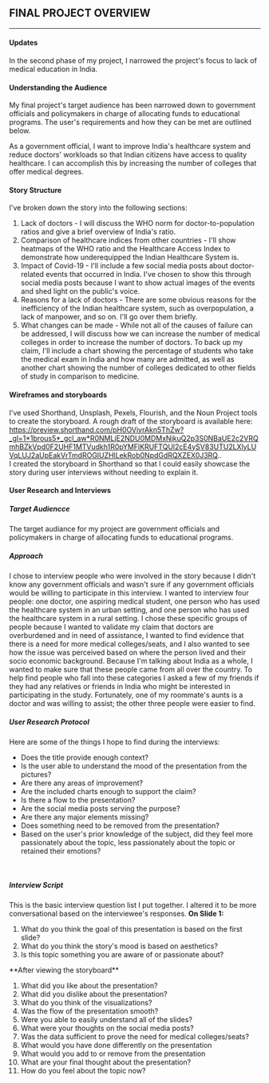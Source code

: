## FINAL PROJECT OVERVIEW
* * *

#### Updates
In the second phase of my project, I narrowed the project's focus to lack of medical education in India.

#### Understanding the Audience
<p>My final project's target audience has been narrowed down to government officials and policymakers in charge of allocating funds to educational programs. The user's requirements and how they can be met are outlined below.</p>
<p>As a government official, I want to improve India's healthcare system and reduce doctors' workloads so that Indian citizens have access to quality healthcare. I can accomplish this by increasing the number of colleges that offer medical degrees.</p>

#### Story Structure
I've broken down the story into the following sections:
<ol>
  <li>Lack of doctors - I will discuss the WHO norm for doctor-to-population ratios and give a brief overview of India's ratio.</li>
  <li>Comparison of healthcare indices from other countries - I'll show heatmaps of the WHO ratio and the Healthcare Access Index to demonstrate how underequipped the Indian Healthcare System is.</li>
  <li>Impact of Covid-19 - I'll include a few social media posts about doctor-related events that occurred in India. I've chosen to show this through social media posts because I want to show actual images of the events and shed light on the public's voice.</li>
  <li>Reasons for a lack of doctors - There are some obvious reasons for the inefficiency of the Indian healthcare system, such as overpopulation, a lack of manpower, and so on. I'll go over them briefly.</li>
  <li>What changes can be made - While not all of the causes of failure can be addressed, I will discuss how we can increase the number of medical colleges in order to increase the number of doctors. To back up my claim, I'll include a chart showing the percentage of students who take the medical exam in India and how many are admitted, as well as another chart showing the number of colleges dedicated to other fields of study in comparison to medicine. </li>
</ol>


#### Wireframes and storyboards
I've used Shorthand, Unsplash, Pexels, Flourish, and the Noun Project tools to create the storyboard. A rough draft of the storyboard is available here: https://preview.shorthand.com/pH0OViyrAkn5ThZw?_gl=1*1brous5*_gcl_aw*R0NMLjE2NDU0MDMxNjkuQ2p3S0NBaUE2c2VRQmhBZkVpd0F2UHF1MTVudkh1R0pYMFlKRUFTQUl2cE4ySV83UTU2LXlyLUVqLUJ2aUpEakVrTmdROGlUZHlLekRob0NpdGdRQXZEX0J3RQ..
<br />
I created the storyboard in Shorthand so that I could easily showcase the story during user interviews without needing to explain it.

#### User Research and Interviews
##### Target Audiencce
The target audiance for my project are government officials and policymakers in charge of allocating funds to educational programs. <br />
##### Approach
I chose to interview people who were involved in the story because I didn't know any government officials and wasn't sure if any government officials would be willing to participate in this interview. I wanted to interview four people: one doctor, one aspiring medical student, one person who has used the healthcare system in an urban setting, and one person who has used the healthcare system in a rural setting. I chose these specific groups of people because I wanted to validate my claim that doctors are overburdened and in need of assistance, I wanted to find evidence that there is a need for more medical colleges/seats, and I also wanted to see how the issue was perceived based on where the person lived and their socio economic background. Because I'm talking about India as a whole, I wanted to make sure that these people came from all over the country. 
To help find people who fall into these categories I asked a few of my friends if they had any relatives or friends in India who might be interested in participating in the study. Fortunately, one of my roommate's aunts is a doctor and was willing to assist; the other three people were easier to find. <br />
##### User Research Protocol
Here are some of the things I hope to find during the interviews:
<ul>
  <li>Does the title provide enough context?</li>
  <li>Is the user able to understand the mood of the presentation from the pictures?</li>
  <li>Are there any areas of improvement?</li>
  <li>Are the included charts enough to support the claim?</li>
  <li>Is there a flow to the presentation?</li>
  <li>Are the social media posts serving the purpose?</li>
  <li>Are there any major elements missing?</li>
  <li>Does something need to be removed from the presentation?</li>
  <li>Based on the user's prior knowledge of the subject, did they feel more passionately about the topic, less passionately about the topic or retained their emotions?</li>
</ul> <br />

##### Interview Script
This is the basic interview question list I put together. I altered it to be more conversational based on the interviewee's responses.
**On Slide 1:**
<ol>
  <li>What do you think the goal of this presentation is based on the first slide?</li>
  <li>What do you think the story's mood is based on aesthetics?</li>
  <li>Is this topic something you are aware of or passionate about?</li>
</ol>
**After viewing the storyboard**
<ol>
  <li>What did you like about the presentation?</li>
  <li>What did you dislike about the presentation?</li>
  <li>What do you think of the visualizations?</li>
  <li>Was the flow of the presentation smooth?</li>
  <li>Were you able to easily understand all of the slides?</li>
  <li>What were your thoughts on the social media posts?</li>
  <li>Was the data sufficient to prove the need for medical colleges/seats?</li>
  <li>What would you have done differently on the presentation</li>
  <li>What would you add to or remove from the presentation</li>
  <li>What are your final thought about the presentation?</li>
  <li>How do you feel about the topic now?</li>
</ol>
<br />

  





